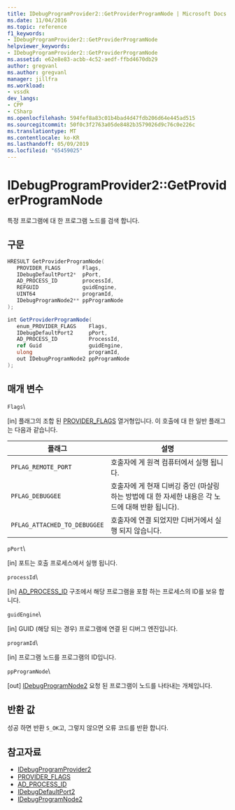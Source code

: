 ```yaml
---
title: IDebugProgramProvider2::GetProviderProgramNode | Microsoft Docs
ms.date: 11/04/2016
ms.topic: reference
f1_keywords:
- IDebugProgramProvider2::GetProviderProgramNode
helpviewer_keywords:
- IDebugProgramProvider2::GetProviderProgramNode
ms.assetid: e62e8e83-acbb-4c52-aedf-ffbd4670db29
author: gregvanl
ms.author: gregvanl
manager: jillfra
ms.workload:
- vssdk
dev_langs:
- CPP
- CSharp
ms.openlocfilehash: 594fef8a83c01b4bad4d47fdb206d64e445ad515
ms.sourcegitcommit: 50f0c3f2763a05de8482b3579026d9c76c0e226c
ms.translationtype: MT
ms.contentlocale: ko-KR
ms.lasthandoff: 05/09/2019
ms.locfileid: "65459025"
---
```

# <a name="idebugprogramprovider2getproviderprogramnode"></a>IDebugProgramProvider2::GetProviderProgramNode
특정 프로그램에 대 한 프로그램 노드를 검색 합니다.

## <a name="syntax"></a>구문

```cpp
HRESULT GetProviderProgramNode(
   PROVIDER_FLAGS       Flags,
   IDebugDefaultPort2*  pPort,
   AD_PROCESS_ID        processId,
   REFGUID              guidEngine,
   UINT64               programId,
   IDebugProgramNode2** ppProgramNode
);
```

```csharp
int GetProviderProgramNode(
   enum_PROVIDER_FLAGS    Flags,
   IDebugDefaultPort2     pPort,
   AD_PROCESS_ID          ProcessId,
   ref Guid               guidEngine,
   ulong                  programId,
   out IDebugProgramNode2 ppProgramNode
);
```

## <a name="parameters"></a>매개 변수
 `Flags`\

 [in] 플래그의 조합 된 [PROVIDER_FLAGS](../../../extensibility/debugger/reference/provider-flags.md) 열거형입니다. 이 호출에 대 한 일반 플래그는 다음과 같습니다.

|플래그|설명|
|----------|-----------------|
|`PFLAG_REMOTE_PORT`|호출자에 게 원격 컴퓨터에서 실행 됩니다.|
|`PFLAG_DEBUGGEE`|호출자에 게 현재 디버깅 중인 (마샬링 하는 방법에 대 한 자세한 내용은 각 노드에 대해 반환 됩니다).|
|`PFLAG_ATTACHED_TO_DEBUGGEE`|호출자에 연결 되었지만 디버거에서 실행 되지 않습니다.|

 `pPort`\

 [in] 포트는 호출 프로세스에서 실행 됩니다.

 `processId`\

 [in] [AD_PROCESS_ID](../../../extensibility/debugger/reference/ad-process-id.md) 구조에서 해당 프로그램을 포함 하는 프로세스의 ID를 보유 합니다.

 `guidEngine`\

 [in] GUID (해당 되는 경우) 프로그램에 연결 된 디버그 엔진입니다.

 `programId`\

 [in] 프로그램 노드를 프로그램의 ID입니다.

 `ppProgramNode`\

 [out] [IDebugProgramNode2](../../../extensibility/debugger/reference/idebugprogramnode2.md) 요청 된 프로그램이 노드를 나타내는 개체입니다.

## <a name="return-value"></a>반환 값
 성공 하면 반환 `S_OK`고, 그렇지 않으면 오류 코드를 반환 합니다.

## <a name="see-also"></a>참고자료
- [IDebugProgramProvider2](../../../extensibility/debugger/reference/idebugprogramprovider2.md)
- [PROVIDER_FLAGS](../../../extensibility/debugger/reference/provider-flags.md)
- [AD_PROCESS_ID](../../../extensibility/debugger/reference/ad-process-id.md)
- [IDebugDefaultPort2](../../../extensibility/debugger/reference/idebugdefaultport2.md)
- [IDebugProgramNode2](../../../extensibility/debugger/reference/idebugprogramnode2.md)